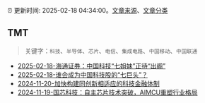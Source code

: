 :alarm_clock: 更新时间: 2025-02-18 04:34:00。[文章来源](/README.md)、[文章分类](/TAGS.md)

## TMT


> 关键字：`科技`、`半导体`、`芯片`、`电信`、`集成电路`、`中国移动`、`中国联通`



- [2025-02-18-海通证券：中国科技“七姐妹”正待“出阁”](https://www.cls.cn/detail/1945666) 
- [2025-02-18-谁会成为中国科技股的“七巨头”？](https://www.cls.cn/detail/1945798) 
- [2024-11-20-加快构建同创新相适应的科技金融体制](https://xueqiu.com/9193403816/313561745) 
- [2024-11-19-国芯科技：自主芯片技术突破，AIMCU重塑行业格局](https://xueqiu.com/8151841495/313402043) 
